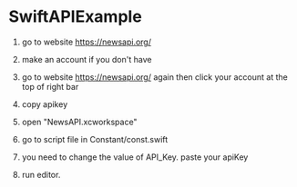 # SwiftAPIExample

1. go to website https://newsapi.org/

2. make an account if you don't have

3. go to website https://newsapi.org/ again then click your account at the top of right bar

4. copy apikey 

5. open "NewsAPI.xcworkspace"

6. go to script file in Constant/const.swift 

7. you need to change the value of API_Key. paste your apiKey 

8. run editor.

